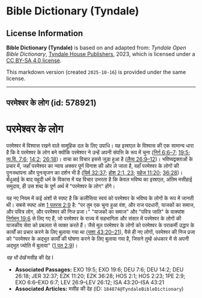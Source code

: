 # Bible Dictionary (Tyndale)

## License Information

**Bible Dictionary (Tyndale)** is based on and adapted from: _Tyndale Open Bible Dictionary_, [Tyndale House Publishers](https://tyndaleopenresources.com/), 2023, which is licensed under a [CC BY-SA 4.0 license](https://creativecommons.org/licenses/by-sa/4.0/legalcode.en).

This markdown version (created `2025-10-16`) is provided under the same license.



--------------------------------

## परमेश्वर के लोग (id: 578921)

परमेश्वर के लोग
===============

परमेश्वर में विश्वास रखने वाले सामूहिक दल के लिए उपाधि। यह इस्राएल के विश्वास की एक सामान्य धारा है कि वे परमेश्वर के लोग बने क्योंकि परमेश्वर ने उन्हें अपनी संपत्ति के रूप में चुना ([निर्ग 6:6–7](https://ref.ly/Exod6:6-Exod6:7); [19:5](https://ref.ly/Exod19:5); [व्य.वि. 7:6](https://ref.ly/Deut7:6); [14:2](https://ref.ly/Deut14:2); [26:18](https://ref.ly/Deut26:18))। वाचा का विचार इससे जुड़ा हुआ है ([लैव्य 26:9–12](https://ref.ly/Lev26:9-Lev26:12))। भविष्यद्वक्ताओं के प्रचार में, जहाँ परमेश्वर का न्याय अक्सर पूर्ण विनाश की ओर ले जाता है, वहाँ परमेश्वर के लोगों की पुनःस्थापना और पुनःसृजन का दर्शन भी है ([यिर्म 32:37](https://ref.ly/Jer32:37); [होश 2:1, 23](https://ref.ly/Hos2:1,Hos2:23); [यहेज 11:20](https://ref.ly/Ezek11:20); [36:28](https://ref.ly/Ezek36:28))। बँधुआई के बाद यहूदी धर्म के विकास में यह विचार उभरता है कि केवल भविष्य का इस्राएल, अंतिम मसीहाई समुदाय, ही उस शब्द के पूर्ण अर्थ में "परमेश्वर के लोग" होंगे।

यह नए नियम में कई अंशों से स्पष्ट है कि कलीसिया स्वयं को परमेश्वर के भविष्य के लोगों के रूप में जानती थी। सबसे स्पष्ट अंश [1 पतरस 2:9](https://ref.ly/1Pet2:9) है: "पर तुम एक चुना हुआ वंश, और राज पदधारी, याजकों का समाज, और पवित्र लोग, और परमेश्वर की निज प्रजा।" "याजकों का समाज" और "पवित्र जाति" के वाक्यांश [निर्गमन 19:6](https://ref.ly/Exod19:6) से लिए गए हैं, जो परमेश्वर के राज्य में सहभागिता और संसार में परमेश्वर के लोगों की याजकीय सेवा को प्रबलता से व्यक्त करते हैं। जैसे मूल परमेश्वर के लोगों को परमेश्वर के पराकर्मी उद्धार के कार्यों का प्रचार करने के लिए बुलाया गया था ([यशा 43:20–21](https://ref.ly/Isa43:20-Isa43:21)), वैसे ही नए लोगों, परमेश्वर की निज प्रजा को "परमेश्वर के अद्भुत कार्यों की घोषणा करने के लिए बुलाया गया है, जिसने तुम्हें अंधकार में से अपनी अद्भुत ज्योति में बुलाया" ([1 पत 2:9](https://ref.ly/1Pet2:9))।

*यह भी देखें* मसीह की देह I

* **Associated Passages:** EXO 19:5; EXO 19:6; DEU 7:6; DEU 14:2; DEU 26:18; JER 32:37; EZK 11:20; EZK 36:28; HOS 2:1; HOS 2:23; 1PE 2:9; EXO 6:6–EXO 6:7; LEV 26:9–LEV 26:12; ISA 43:20–ISA 43:21
* **Associated Articles:** मसीह की देह (ID: `184874@TyndaleBibleDictionary`)

